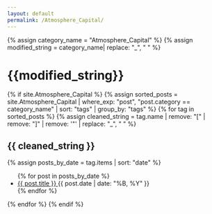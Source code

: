 ```yaml
---
layout: default
permalink: /Atmosphere_Capital/
---
```


{% assign category_name = "Atmosphere_Capital" %}
{% assign modified_string = category_name| replace: "_", " " %}
<h1>{{modified_string}}</h1>
{% if site.Atmosphere_Capital %}
{% assign sorted_posts = site.Atmosphere_Capital | where_exp: "post", "post.category == category_name" | sort: "tags" | group_by: "tags" %}
{% for tag in sorted_posts %}
{% assign cleaned_string = tag.name | remove: "[" | remove: "]" | remove: '"' | replace: "_", " " %}
<h2>{{ cleaned_string }}</h2>
{% assign posts_by_date = tag.items | sort: "date" %}
<ul>
{% for post in posts_by_date %}
<li><a href="{{ post.url | relative_url }}">{{ post.title }} </a><span>{{ post.date | date: "%B, %Y" }}</span></li>
{% endfor %}
</ul>
{% endfor %}
{% endif %}
